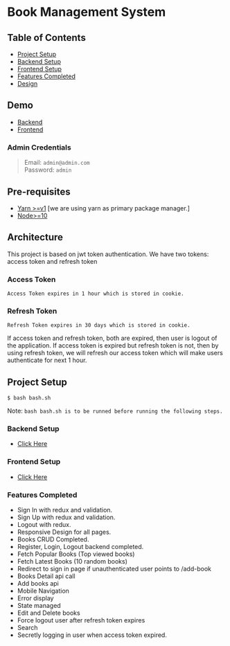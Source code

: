 # Book Management System

## Table of Contents

- [Project Setup](#project-setup)
- [Backend Setup](#backend-setup)
- [Frontend Setup](#frontend-setup)
- [Features Completed](#features-completed)
- [Design](https://www.figma.com/file/Klm9ONASTghC7H6UsPnacB/Untitled?node-id=0%3A1)

## Demo

- [Backend](http://admin.onehousesolution.com/admin)
- [Frontend](http://dev.onehousesolution.com)

### Admin Credentials

> Email: `admin@admin.com` <br/>
> Password: `admin`

## Pre-requisites

- [Yarn >=v1](https://classic.yarnpkg.com/en/docs/install) [we are using yarn as primary package manager.]
- [Node>=10](https://nodejs.org/en/)

## Architecture

This project is based on jwt token authentication. We have two tokens: access token and refresh token

### Access Token

`Access Token expires in 1 hour which is stored in cookie.`

### Refresh Token

`Refresh Token expires in 30 days which is stored in cookie.`

If access token and refresh token, both are expired, then user is logout of the application. If access token is expired but refresh token is not, then by using refresh token, we will refresh our access token which will make users authenticate for next 1 hour.

## Project Setup

```
$ bash bash.sh
```

Note: `bash bash.sh is to be runned before running the following steps.`

### Backend Setup

- [Click Here](https://github.com/shakyasaijal/bookManagementSystem/wiki/Backend-Setup)

### Frontend Setup

- [Click Here](https://github.com/shakyasaijal/bookManagementSystem/wiki/Frontend-Setup)

### Features Completed

- Sign In with redux and validation.
- Sign Up with redux and validation.
- Logout with redux.
- Responsive Design for all pages.
- Books CRUD Completed.
- Register, Login, Logout backend completed.
- Fetch Popular Books (Top viewed books)
- Fetch Latest Books (10 random books)
- Redirect to sign in page if unauthenticated user points to /add-book
- Books Detail api call
- Add books api
- Mobile Navigation
- Error display
- State managed
- Edit and Delete books
- Force logout user after refresh token expires
- Search
- Secretly logging in user when access token expired.
